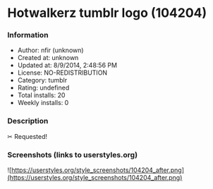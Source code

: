 # Hotwalkerz tumblr logo (104204)

### Information
- Author: nfir (unknown)
- Created at: unknown
- Updated at: 8/9/2014, 2:48:56 PM
- License: NO-REDISTRIBUTION
- Category: tumblr
- Rating: undefined
- Total installs: 20
- Weekly installs: 0


### Description
✂ Requested!


### Screenshots (links to userstyles.org)
![https://userstyles.org/style_screenshots/104204_after.png](https://userstyles.org/style_screenshots/104204_after.png)


